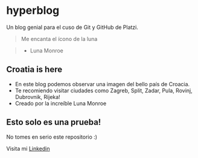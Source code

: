 # hyperblog

Un blog genial para el cuso de Git y GitHub de Platzi.

> Me encanta el ícono de la luna

> - Luna Monroe

## Croatia is here
- En este blog podemos observar una imagen del bello país de Croacia.
- Te recomiendo visitar ciudades como Zagreb, Split, Zadar, Pula, Rovinj, Dubrovnik, Rijeka!
- Creado por la increíble Luna Monroe

## Esto solo es una prueba!
No tomes en serio este repositorio :)

Visita mi [Linkedin](https://www.linkedin.com/in/yeison-luna-zuluaga/ "Linkedin")
